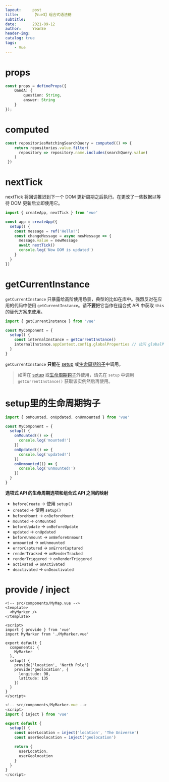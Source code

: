 ```yaml
---
layout:     post
title:      【Vue3】组合式语法糖
subtitle:   
date:       2021-09-12
author:     YeanSe
header-img: 
catalog: true
tags:
    - Vue
---
```


# props

```typescript
const props = defineProps({
    QandA: {
        question: String,
        answer: String
    }
});
```

# computed

```typescript
const repositoriesMatchingSearchQuery = computed(() => {
    return repositories.value.filter(
      repository => repository.name.includes(searchQuery.value)
    )
 })
```



# nextTick

nextTick
将回调推迟到下一个 DOM 更新周期之后执行。在更改了一些数据以等待 DOM 更新后立即使用它。

```javascript
import { createApp, nextTick } from 'vue'

const app = createApp({
  setup() {
    const message = ref('Hello!')
    const changeMessage = async newMessage => {
      message.value = newMessage
      await nextTick()
      console.log('Now DOM is updated')
    }
  }
})
```

# getCurrentInstance

`getCurrentInstance` 只暴露给高阶使用场景，典型的比如在库中。强烈反对在应用的代码中使用 `getCurrentInstance`。请**不要**把它当作在组合式 API 中获取 `this` 的替代方案来使用。

```ts
import { getCurrentInstance } from 'vue'

const MyComponent = {
  setup() {
    const internalInstance = getCurrentInstance()
    internalInstance.appContext.config.globalProperties // 访问 globalProperties
  }
}
```

`getCurrentInstance` **只能**在 [setup](https://v3.cn.vuejs.org/api/composition-api.html#setup) 或[生命周期钩子](https://v3.cn.vuejs.org/api/composition-api.html#生命周期钩子)中调用。

> 如需在 [setup](https://v3.cn.vuejs.org/api/composition-api.html#setup) 或[生命周期钩子](https://v3.cn.vuejs.org/api/composition-api.html#生命周期钩子)外使用，请先在 `setup` 中调用 `getCurrentInstance()` 获取该实例然后再使用。

# setup里的生命周期钩子 

```js
import { onMounted, onUpdated, onUnmounted } from 'vue'

const MyComponent = {
  setup() {
    onMounted(() => {
      console.log('mounted!')
    })
    onUpdated(() => {
      console.log('updated!')
    })
    onUnmounted(() => {
      console.log('unmounted!')
    })
  }
}
```

**选项式 API 的生命周期选项和组合式 API 之间的映射**

- `beforeCreate` -> 使用 `setup()`
- `created` -> 使用 `setup()`
- `beforeMount` -> `onBeforeMount`
- `mounted` -> `onMounted`
- `beforeUpdate` -> `onBeforeUpdate`
- `updated` -> `onUpdated`
- `beforeUnmount` -> `onBeforeUnmount`
- `unmounted` -> `onUnmounted`
- `errorCaptured` -> `onErrorCaptured`
- `renderTracked` -> `onRenderTracked`
- `renderTriggered` -> `onRenderTriggered`
- `activated` -> `onActivated`
- `deactivated` -> `onDeactivated`

# provide / inject

```vue
<!-- src/components/MyMap.vue -->
<template>
  <MyMarker />
</template>

<script>
import { provide } from 'vue'
import MyMarker from './MyMarker.vue'

export default {
  components: {
    MyMarker
  },
  setup() {
    provide('location', 'North Pole')
    provide('geolocation', {
      longitude: 90,
      latitude: 135
    })
  }
}
</script>
```

```typescript
<!-- src/components/MyMarker.vue -->
<script>
import { inject } from 'vue'

export default {
  setup() {
    const userLocation = inject('location', 'The Universe')
    const userGeolocation = inject('geolocation')

    return {
      userLocation,
      userGeolocation
    }
  }
}
</script>
```

